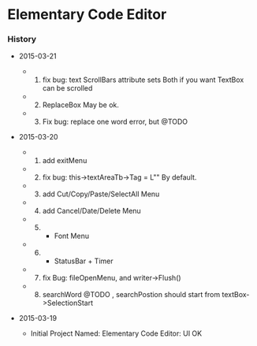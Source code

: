 # Elementary Code Editor

### History

- 2015-03-21
  - 1. fix bug: text ScrollBars attribute sets Both if you want TextBox can be scrolled
  - 2. ReplaceBox May be ok.
  - 3. Fix bug: replace one word error, but @TODO

- 2015-03-20
  - 1. add exitMenu
  - 2. fix bug: this->textAreaTb->Tag = L"" By default.
  - 3. add Cut/Copy/Paste/SelectAll Menu
  - 4. add Cancel/Date/Delete Menu
  - 5. + Font Menu
  - 6. + StatusBar + Timer
  - 7. fix Bug: fileOpenMenu, and writer->Flush()
  - 8. searchWord @TODO , searchPostion should start from textBox->SelectionStart


- 2015-03-19
  - Initial Project Named: Elementary Code Editor: UI OK

